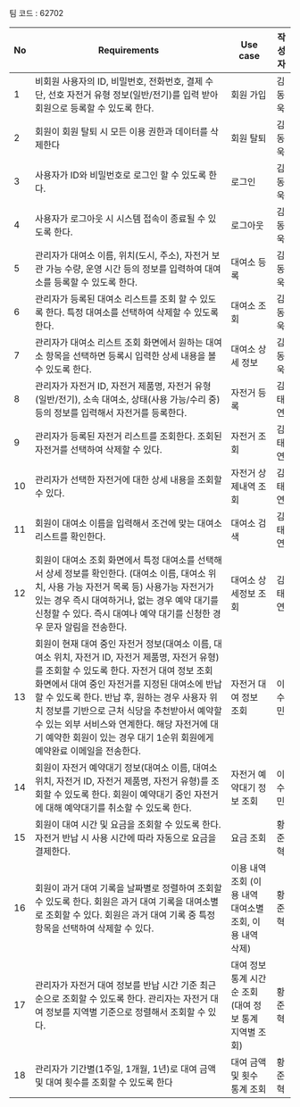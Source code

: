 팀 코드 : 62702

| No  | Requirements                                                                                                                                                                                                                                                                                                                                                                                                                   | Use case                                                 | 작성자 |
| --- | ------------------------------------------------------------------------------------------------------------------------------------------------------------------------------------------------------------------------------------------------------------------------------------------------------------------------------------------------------------------------------------------------------------------------------ | -------------------------------------------------------- | ------ |
| 1 | 비회원 사용자의 ID, 비밀번호, 전화번호, 결제 수단, 선호 자전거 유형 정보(일반/전기)를 입력 받아 회원으로 등록할 수 있도록 한다. | 회원 가입 | 김동욱 |
| 2 | 회원이 회원 탈퇴 시 모든 이용 권한과 데이터를 삭제한다 | 회원 탈퇴 | 김동욱 |
| 3 | 사용자가 ID와 비밀번호로 로그인 할 수 있도록 한다. | 로그인 | 김동욱 |
| 4 | 사용자가 로그아웃 시 시스템 접속이 종료될 수 있도록 한다. | 로그아웃 | 김동욱 |
| 5 | 관리자가 대여소 이름, 위치(도시, 주소), 자전거 보관 가능 수량, 운영 시간 등의 정보를 입력하여 대여소를 등록할 수 있도록 한다. | 대여소 등록 | 김동욱 |
| 6 | 관리자가 등록된 대여소 리스트를 조회 할 수 있도록 한다. 특정 대여소를 선택하여 삭제할 수 있도록 한다. | 대여소 조회 | 김동욱 |
| 7 | 관리자가 대여소 리스트 조회 화면에서 원하는 대여소 항목을 선택하면 등록시 입력한 상세 내용을 볼 수 있도록 한다. | 대여소 상세 정보 | 김동욱 |
| 8 | 관리자가 자전거 ID, 자전거 제품명, 자전거 유형(일반/전기), 소속 대여소, 상태(사용 가능/수리 중) 등의 정보를 입력해서 자전거를 등록한다. | 자전거 등록 | 김태연 |
| 9 | 관리자가 등록된 자전거 리스트를 조회한다. 조회된 자전거를 선택하여 삭제할 수 있다. | 자전거 조회 | 김태연 |
| 10 | 관리자가 선택한 자전거에 대한 상세 내용을 조회할 수 있다. | 자전거 상제내역 조회 | 김태연 |
| 11 | 회원이 대여소 이름을 입력해서 조건에 맞는 대여소 리스트를 확인한다. | 대여소 검색 | 김태연 |
| 12 | 회원이 대여소 조회 화면에서 특정 대여소를 선택해서 상세 정보를 확인한다. (대여소 이름, 대여소 위치, 사용 가능 자전거 목록 등) 사용가능 자전거가 있는 경우 즉시 대여하거나, 없는 경우 예약 대기를 신청할 수 있다. 즉시 대여나 예약 대기를 신청한 경우 문자 알림을 전송한다. | 대여소 상세정보 조회 | 김태연 |
| 13 | 회원이 현재 대여 중인 자전거 정보(대여소 이름, 대여소 위치, 자전거 ID, 자전거 제품명, 자전거 유형)를 조회할 수 있도록 한다. 자전거 대여 정보 조회 화면에서 대여 중인 자전거를 지정된 대여소에 반납할 수 있도록 한다. 반납 후, 원하는 경우 사용자 위치 정보를 기반으로 근처 식당을 추천받아서 예약할 수 있는 외부 서비스와 연계한다. 해당 자전거에 대기 예약한 회원이 있는 경우 대기 1순위 회원에게 예약완료 이메일을 전송한다. | 자전거 대여 정보 조회 | 이수민 |
| 14 | 회원이 자전거 예약대기 정보(대여소 이름, 대여소 위치, 자전거 ID, 자전거 제품명, 자전거 유형)를 조회할 수 있도록 한다. 회원이 예약대기 중인 자전거에 대해 예약대기를 취소할 수 있도록 한다. | 자전거 예약대기 정보 조회 | 이수민 |
| 15 | 회원이 대여 시간 및 요금을 조회할 수 있도록 한다. 자전거 반납 시 사용 시간에 따라 자동으로 요금을 결제한다. | 요금 조회 | 황준혁 |
| 16 | 회원이 과거 대여 기록을 날짜별로 정렬하여 조회할 수 있도록 한다. 회원은 과거 대여 기록을 대여소별로 조회할 수 있다. 회원은 과거 대여 기록 중 특정 항목을 선택하여 삭제할 수 있다. | 이용 내역 조회 (이용 내역 대여소별 조회, 이용 내역 삭제) | 황준혁 |
| 17 | 관리자가 자전거 대여 정보를 반납 시간 기준 최근순으로 조회할 수 있도록 한다. 관리자는 자전거 대여 정보를 지역별 기준으로 정렬해서 조회할 수 있다. | 대여 정보 통계 시간순 조회 (대여 정보 통계 지역별 조회) | 황준혁 |
| 18 | 관리자가 기간별(1주일, 1개월, 1년)로 대여 금액 및 대여 횟수를 조회할 수 있도록 한다 | 대여 금액 및 횟수 통계 조회 | 황준혁 |